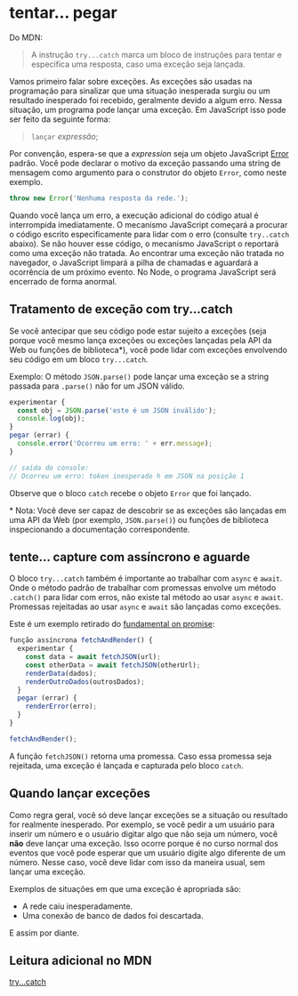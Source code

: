 # tentar... pegar

Do MDN:

> A instrução `try...catch` marca um bloco de instruções para tentar e especifica uma resposta, caso uma exceção seja lançada.

Vamos primeiro falar sobre exceções. As exceções são usadas na programação para sinalizar que uma situação inesperada surgiu ou um resultado inesperado foi recebido, geralmente devido a algum erro. Nessa situação, um programa pode lançar uma exceção. Em JavaScript isso pode ser feito da seguinte forma:

> `lançar` _expressão_;

Por convenção, espera-se que a _expression_ seja um objeto JavaScript [Error](https://developer.mozilla.org/en-US/docs/Web/JavaScript/Reference/Global_Objects/Error) padrão. Você pode declarar o motivo da exceção passando uma string de mensagem como argumento para o construtor do objeto `Error`, como neste exemplo.

``` js
throw new Error('Nenhuma resposta da rede.');
```

Quando você lança um erro, a execução adicional do código atual é interrompida imediatamente. O mecanismo JavaScript começará a procurar o código escrito especificamente para lidar com o erro (consulte `try..catch` abaixo). Se não houver esse código, o mecanismo JavaScript o reportará como uma exceção não tratada. Ao encontrar uma exceção não tratada no navegador, o JavaScript limpará a pilha de chamadas e aguardará a ocorrência de um próximo evento. No Node, o programa JavaScript será encerrado de forma anormal.

## Tratamento de exceção com try...catch

Se você antecipar que seu código pode estar sujeito a exceções (seja porque você mesmo lança exceções ou exceções lançadas pela API da Web ou funções de biblioteca*), você pode lidar com exceções envolvendo seu código em um bloco `try...catch`.

Exemplo: O método `JSON.parse()` pode lançar uma exceção se a string passada para `.parse()` não for um JSON válido.

``` js
experimentar {
  const obj = JSON.parse('este é um JSON inválido');
  console.log(obj);
}
pegar (errar) {
  console.error('Ocorreu um erro: ' + err.message);
}

// saída do console:
// Ocorreu um erro: token inesperado h em JSON na posição 1
```

Observe que o bloco `catch` recebe o objeto `Error` que foi lançado.

\* Nota: Você deve ser capaz de descobrir se as exceções são lançadas em uma API da Web (por exemplo, `JSON.parse()`) ou funções de biblioteca inspecionando a documentação correspondente.

## tente... capture com assíncrono e aguarde

O bloco `try...catch` também é importante ao trabalhar com `async` e `await`. Onde o método padrão de trabalhar com promessas envolve um método `.catch()` para lidar com erros, não existe tal método ao usar `async` e `await`. Promessas rejeitadas ao usar `async` e `await` são lançadas como exceções.

Este é um exemplo retirado do [fundamental on promise](./promises.md):

``` js
função assíncrona fetchAndRender() {
  experimentar {
    const data = await fetchJSON(url);
    const otherData = await fetchJSON(otherUrl);
    renderData(dados);
    renderOutroDados(outrosDados);
  }
  pegar (errar) {
    renderError(erro);
  }
}

fetchAndRender();
```

A função `fetchJSON()` retorna uma promessa. Caso essa promessa seja rejeitada, uma exceção é lançada e capturada pelo bloco `catch`.

## Quando lançar exceções

Como regra geral, você só deve lançar exceções se a situação ou resultado for realmente inesperado. Por exemplo, se você pedir a um usuário para inserir um número e o usuário digitar algo que não seja um número, você **não** deve lançar uma exceção. Isso ocorre porque é no curso normal dos eventos que você pode esperar que um usuário digite algo diferente de um número. Nesse caso, você deve lidar com isso da maneira usual, sem lançar uma exceção.

Exemplos de situações em que uma exceção é apropriada são:

- A rede caiu inesperadamente.
- Uma conexão de banco de dados foi descartada.

E assim por diante.

## Leitura adicional no MDN

[try...catch](https://developer.mozilla.org/en-US/docs/Web/JavaScript/Reference/Statements/try...catch)